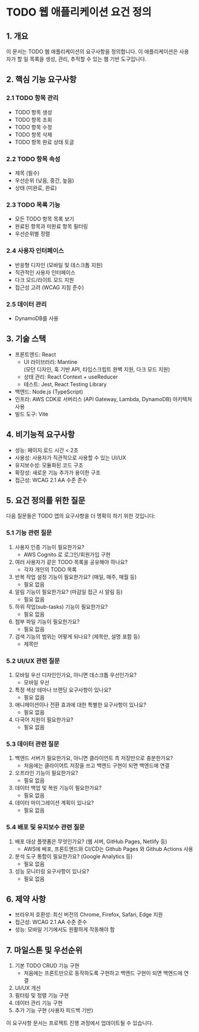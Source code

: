 # TODO 웹 애플리케이션 요건 정의

## 1. 개요
이 문서는 TODO 웹 애플리케이션의 요구사항을 정의합니다. 이 애플리케이션은 사용자가 할 일 목록을 생성, 관리, 추적할 수 있는 웹 기반 도구입니다.

## 2. 핵심 기능 요구사항

### 2.1 TODO 항목 관리
- TODO 항목 생성
- TODO 항목 조회
- TODO 항목 수정
- TODO 항목 삭제
- TODO 항목 완료 상태 토글

### 2.2 TODO 항목 속성
- 제목 (필수)
- 우선순위 (낮음, 중간, 높음)
- 상태 (미완료, 완료)

### 2.3 TODO 목록 기능
- 모든 TODO 항목 목록 보기
- 완료된 항목과 미완료 항목 필터링
- 우선순위별 정렬

### 2.4 사용자 인터페이스
- 반응형 디자인 (모바일 및 데스크톱 지원)
- 직관적인 사용자 인터페이스
- 다크 모드/라이트 모드 지원
- 접근성 고려 (WCAG 지침 준수)

### 2.5 데이터 관리
- DynamoDB를 사용

## 3. 기술 스택
- 프론트엔드: React
    - UI 라이브러리: Mantine  
      (모던 디자인, 훅 기반 API, 타입스크립트 완벽 지원, 다크 모드 지원)
    - 상태 관리: React Context + useReducer
    - 테스트: Jest, React Testing Library
- 백엔드: Node.js (TypeScript)
- 인프라: AWS CDK로 서버리스 (API Gateway, Lambda, DynamoDB) 아키텍처 사용
- 빌드 도구: Vite

## 4. 비기능적 요구사항
- 성능: 페이지 로드 시간 < 2초
- 사용성: 사용자가 직관적으로 사용할 수 있는 UI/UX
- 유지보수성: 모듈화된 코드 구조
- 확장성: 새로운 기능 추가가 용이한 구조
- 접근성: WCAG 2.1 AA 수준 준수

## 5. 요건 정의를 위한 질문

다음 질문들은 TODO 앱의 요구사항을 더 명확히 하기 위한 것입니다:

### 5.1 기능 관련 질문
1. 사용자 인증 기능이 필요한가요? 
    - AWS Cognito 로 로그인/회원가입 구현
2. 여러 사용자가 같은 TODO 목록을 공유해야 하나요?
    - 각자 개인의 TODO 목록
3. 반복 작업 설정 기능이 필요한가요? (매일, 매주, 매월 등)
    - 필요 없음
4. 알림 기능이 필요한가요? (마감일 접근 시 알림 등)
    - 필요 없음
5. 하위 작업(sub-tasks) 기능이 필요한가요?
    - 필요 없음
6. 첨부 파일 기능이 필요한가요?
    - 필요 없음
7. 검색 기능의 범위는 어떻게 되나요? (제목만, 설명 포함 등)
    - 제목만
### 5.2 UI/UX 관련 질문
1. 모바일 우선 디자인인가요, 아니면 데스크톱 우선인가요?
    - 모바일 우선
2. 특정 색상 테마나 브랜딩 요구사항이 있나요?
    - 필요 없음
3. 애니메이션이나 전환 효과에 대한 특별한 요구사항이 있나요?
    - 필요 없음
4. 다국어 지원이 필요한가요?
    - 필요 없음

### 5.3 데이터 관련 질문
1. 백엔드 서버가 필요한가요, 아니면 클라이언트 측 저장만으로 충분한가요?
    - 처음에는 클라이어트 저장을 쓰고 백엔드 구현이 되면 백엔드에 연결
2. 오프라인 기능이 필요한가요?
    - 필요 없음
3. 데이터 백업 및 복원 기능이 필요한가요?
    - 필요 없음
4. 데이터 마이그레이션 계획이 있나요?
    - 필요 없음

### 5.4 배포 및 유지보수 관련 질문
1. 배포 대상 플랫폼은 무엇인가요? (웹 서버, GitHub Pages, Netlify 등)
    - AWS에 배포, 프론트앤드와 CI/CD는 Github Pages 와 Github Actions 사용
2. 분석 도구 통합이 필요한가요? (Google Analytics 등)
    - 필요 없음
3. 성능 모니터링 요구사항이 있나요?
    - 필요 없음


## 6. 제약 사항
- 브라우저 호환성: 최신 버전의 Chrome, Firefox, Safari, Edge 지원
- 접근성: WCAG 2.1 AA 수준 준수
- 성능: 모바일 기기에서도 원활하게 작동해야 함

## 7. 마일스톤 및 우선순위
1. 기본 TODO CRUD 기능 구현
    - 처음에는 프론트만으로 동작하도록 구현하고 백엔드 구현이 되면 백엔드에 연결
2. UI/UX 개선
3. 필터링 및 정렬 기능 구현
4. 데이터 관리 기능 구현
5. 추가 기능 구현 (사용자 피드백 기반)

이 요구사항 문서는 프로젝트 진행 과정에서 업데이트될 수 있습니다.
